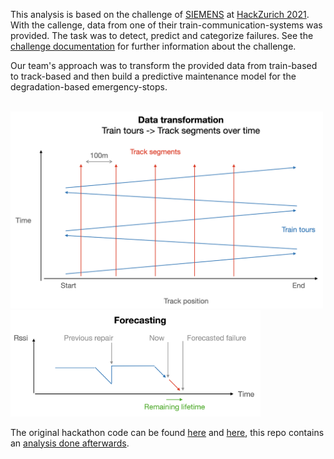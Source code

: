 This analysis is based on the challenge of [SIEMENS](https://www.mobility.siemens.com/ch/en.html) at [HackZurich 2021](https://hackzurich.com). With the callenge, data from one of their train-communication-systems was provided. The task was to detect, predict and categorize failures. See the [challenge documentation](https://github.com/croidzen/hz21-sc/blob/main/challenge_documentation/Workshop_Siemens_Mobility_20210924.pdf) for further information about the challenge.

Our team's approach was to transform the provided data from train-based to track-based and then build a predictive maintenance model for the degradation-based emergency-stops.

<br>
<img src="sketches/data_transformation.png" alt="data transformation" width="500"/>
<br>
<img src="sketches/forecasting_method.png" alt="forecast" width="400"/>

The original hackathon code can be found [here](https://github.com/Noorts/hz21-sc) and [here](https://github.com/SanjoyPator1/HackZurichBackend), this repo contains an [analysis done afterwards](https://github.com/croidzen/hz21-sc/blob/main/analytics.ipynb).